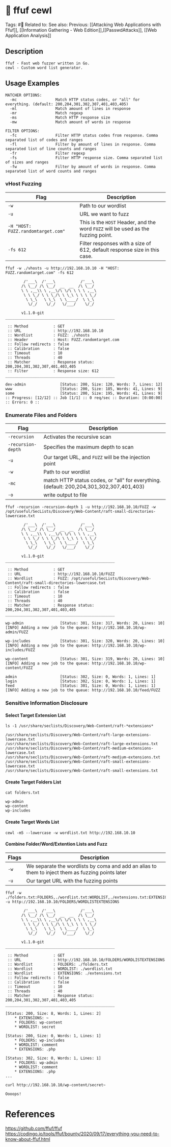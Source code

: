 # 💢 ffuf cewl

Tags: #💢 
Related to:
See also: 
Previous: [[Attacking Web Applications with Ffuf]], [[Information Gathering - Web Edition]],[[PasswdAttacks]], [[Web Application Analysis]]

## Description

```text
ffuf - Fast web fuzzer written in Go.
cewl - Custom word list generator.
```

## Usage Examples

```text
MATCHER OPTIONS:
  -mc                 Match HTTP status codes, or "all" for everything. (default: 200,204,301,302,307,401,403,405)
  -ml                 Match amount of lines in response
  -mr                 Match regexp
  -ms                 Match HTTP response size
  -mw                 Match amount of words in response

FILTER OPTIONS:
  -fc                 Filter HTTP status codes from response. Comma separated list of codes and ranges
  -fl                 Filter by amount of lines in response. Comma separated list of line counts and ranges
  -fr                 Filter regexp
  -fs                 Filter HTTP response size. Comma separated list of sizes and ranges
  -fw                 Filter by amount of words in response. Comma separated list of word counts and ranges
```

### vHost Fuzzing

| **Flag** | **Description** |
|-|-|
| `-w` | Path to our wordlist
| `-u` | URL we want to fuzz
| `-H "HOST: FUZZ.randomtarget.com"` | This is the `HOST` Header, and the word `FUZZ` will be used as the fuzzing point.
| `-fs 612` | Filter responses with a size of 612, default response size in this case.

	ffuf -w ./vhosts -u http://192.168.10.10 -H "HOST: FUZZ.randomtarget.com" -fs 612

```text
        /'___\  /'___\           /'___\
       /\ \__/ /\ \__/  __  __  /\ \__/
       \ \ ,__\\ \ ,__\/\ \/\ \ \ \ ,__\
        \ \ \_/ \ \ \_/\ \ \_\ \ \ \ \_/
         \ \_\   \ \_\  \ \____/  \ \_\
          \/_/    \/_/   \/___/    \/_/

       v1.1.0-git
________________________________________________

 :: Method           : GET
 :: URL              : http://192.168.10.10
 :: Wordlist         : FUZZ: ./vhosts
 :: Header           : Host: FUZZ.randomtarget.com
 :: Follow redirects : false
 :: Calibration      : false
 :: Timeout          : 10
 :: Threads          : 40
 :: Matcher          : Response status: 200,204,301,302,307,401,403,405
 :: Filter           : Response size: 612
________________________________________________

dev-admin               [Status: 200, Size: 120, Words: 7, Lines: 12]
www                     [Status: 200, Size: 185, Words: 41, Lines: 9]
some                    [Status: 200, Size: 195, Words: 41, Lines: 9]
:: Progress: [12/12] :: Job [1/1] :: 0 req/sec :: Duration: [0:00:00] :: Errors: 0 ::
```

### Enumerate Files and Folders

| **Flag** | **Description** |
|-|-|
| `-recursion` | Activates the recursive scan |
| `-recursion-depth` | Specifies the maximum depth to scan |
| `-u` | Our target URL, and `FUZZ` will be the injection point |
| `-w` | Path to our wordlist |
| `-mc` | match HTTP status codes, or "all" for everything. (default: 200,204,301,302,307,401,403) |
| `-o` | write output to file |

	ffuf -recursion -recursion-depth 1 -u http://192.168.10.10/FUZZ -w /opt/useful/SecLists/Discovery/Web-Content/raft-small-directories-lowercase.txt

```text
        /'___\  /'___\           /'___\
       /\ \__/ /\ \__/  __  __  /\ \__/
       \ \ ,__\\ \ ,__\/\ \/\ \ \ \ ,__\
        \ \ \_/ \ \ \_/\ \ \_\ \ \ \ \_/
         \ \_\   \ \_\  \ \____/  \ \_\
          \/_/    \/_/   \/___/    \/_/

       v1.1.0-git
________________________________________________

 :: Method           : GET
 :: URL              : http://192.168.10.10/FUZZ
 :: Wordlist         : FUZZ: /opt/useful/SecLists/Discovery/Web-Content/raft-small-directories-lowercase.txt
 :: Follow redirects : false
 :: Calibration      : false
 :: Timeout          : 10
 :: Threads          : 40
 :: Matcher          : Response status: 200,204,301,302,307,401,403,405
________________________________________________

wp-admin                [Status: 301, Size: 317, Words: 20, Lines: 10]
[INFO] Adding a new job to the queue: http://192.168.10.10/wp-admin/FUZZ

wp-includes             [Status: 301, Size: 320, Words: 20, Lines: 10]
[INFO] Adding a new job to the queue: http://192.168.10.10/wp-includes/FUZZ

wp-content              [Status: 301, Size: 319, Words: 20, Lines: 10]
[INFO] Adding a new job to the queue: http://192.168.10.10/wp-content/FUZZ

admin                   [Status: 302, Size: 0, Words: 1, Lines: 1]
login                   [Status: 302, Size: 0, Words: 1, Lines: 1]
feed                    [Status: 301, Size: 0, Words: 1, Lines: 1]
[INFO] Adding a new job to the queue: http://192.168.10.10/feed/FUZZ
```

### Sensitive Information Disclosure

#### Select Target Extension List

	ls -1 /usr/share/seclists/Discovery/Web-Content/raft-*extensions*

```text
/usr/share/seclists/Discovery/Web-Content/raft-large-extensions-lowercase.txt
/usr/share/seclists/Discovery/Web-Content/raft-large-extensions.txt
/usr/share/seclists/Discovery/Web-Content/raft-medium-extensions-lowercase.txt
/usr/share/seclists/Discovery/Web-Content/raft-medium-extensions.txt
/usr/share/seclists/Discovery/Web-Content/raft-small-extensions-lowercase.txt
/usr/share/seclists/Discovery/Web-Content/raft-small-extensions.txt
```

#### Create Target Folders List

	cat folders.txt

```text
wp-admin
wp-content
wp-includes
```

#### Create Target Words List

	cewl -m5 --lowercase -w wordlist.txt http://192.168.10.10

#### Combine Folder/Word/Extention Lists and Fuzz

| **Flags** | **Description** |
|-|-|
| `-w` | We separate the wordlists by coma and add an alias to them to inject them as fuzzing points later |
| `-u` | Our target URL with the fuzzing points |

	ffuf -w ./folders.txt:FOLDERS,./wordlist.txt:WORDLIST,./extensions.txt:EXTENSIONS -u http://192.168.10.10/FOLDERS/WORDLISTEXTENSIONS

```text
        /'___\  /'___\           /'___\
       /\ \__/ /\ \__/  __  __  /\ \__/
       \ \ ,__\\ \ ,__\/\ \/\ \ \ \ ,__\
        \ \ \_/ \ \ \_/\ \ \_\ \ \ \ \_/
         \ \_\   \ \_\  \ \____/  \ \_\
          \/_/    \/_/   \/___/    \/_/

       v1.1.0-git
________________________________________________

 :: Method           : GET
 :: URL              : http://192.168.10.10/FOLDERS/WORDLISTEXTENSIONS
 :: Wordlist         : FOLDERS: ./folders.txt
 :: Wordlist         : WORDLIST: ./wordlist.txt
 :: Wordlist         : EXTENSIONS: ./extensions.txt
 :: Follow redirects : false
 :: Calibration      : false
 :: Timeout          : 10
 :: Threads          : 40
 :: Matcher          : Response status: 200,204,301,302,307,401,403,405
________________________________________________

[Status: 200, Size: 8, Words: 1, Lines: 2]
    * EXTENSIONS: ~
    * FOLDERS: wp-content
    * WORDLIST: secret

[Status: 200, Size: 0, Words: 1, Lines: 1]
    * FOLDERS: wp-includes
    * WORDLIST: comment
    * EXTENSIONS: .php

[Status: 302, Size: 0, Words: 1, Lines: 1]
    * FOLDERS: wp-admin
    * WORDLIST: comment
    * EXTENSIONS: .php
...
```

	curl http://192.168.10.10/wp-content/secret~

```text
Oooops!
```

# References
https://github.com/ffuf/ffuf
https://codingo.io/tools/ffuf/bounty/2020/09/17/everything-you-need-to-know-about-ffuf.html

